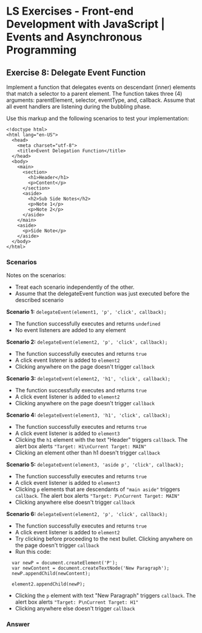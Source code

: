 # LS Exercises - Front-end Development with JavaScript | Events and Asynchronous Programming

## Exercise 8: Delegate Event Function

Implement a function that delegates events on descendant (inner) elements that match a selector to a parent element. The function takes three (4) arguments: parentElement, selector, eventType, and, callback. Assume that all event handlers are listening during the bubbling phase.

Use this markup and the following scenarios to test your implementation:

```
<!doctype html>
<html lang="en-US">
  <head>
    <meta charset="utf-8">
    <title>Event Delegation Function</title>
  </head>
  <body>
    <main>
      <section>
        <h1>Header</h1>
        <p>Content</p>
      </section>
      <aside>
        <h2>Sub Side Notes</h2>
        <p>Note 1</p>
        <p>Note 2</p>
      </aside>
    </main>
    <aside>
      <p>Side Note</p>
    </aside>
  </body>
</html>
```

### Scenarios

Notes on the scenarios:

  * Treat each scenario independently of the other.
  * Assume that the delegateEvent function was just executed before the described scenario

**Scenario 1:** `delegateEvent(element1, 'p', 'click', callback);`

  * The function successfully executes and returns `undefined`
  * No event listeners are added to any element

**Scenario 2:** `delegateEvent(element2, 'p', 'click', callback);`

  * The function successfully executes and returns `true`
  * A click event listener is added to `element2`
  * Clicking anywhere on the page doesn't trigger `callback`

**Scenario 3:** `delegateEvent(element2, 'h1', 'click', callback);`

  * The function successfully executes and returns `true`
  * A click event listener is added to `element2`
  * Clicking anywhere on the page doesn't trigger `callback`

**Scenario 4:** `delegateEvent(element3, 'h1', 'click', callback);`

  * The function successfully executes and returns `true`
  * A click event listener is added to `element3`
  * Clicking the `h1` element with the text "Header" triggers `callback`. The alert box alerts `"Target: H1\nCurrent Target: MAIN"`
  * Clicking an element other than h1 doesn't trigger `callback`

**Scenario 5:** `delegateEvent(element3, 'aside p', 'click', callback);`

  * The function successfully executes and returns `true`
  * A click event listener is added to `element3`
  * Clicking `p` elements that are descendants of `"main aside"` triggers `callback`. The alert box alerts `"Target: P\nCurrent Target: MAIN"`
  * Clicking anywhere else doesn't trigger `callback`

**Scenario 6:** `delegateEvent(element2, 'p', 'click', callback);`

  * The function successfully executes and returns `true`
  * A click event listener is added to `element2`
  * Try clicking before proceeding to the next bullet. Clicking anywhere on the page doesn't trigger `callback`
  * Run this code:
  ```
    var newP = document.createElement('P');
    var newContent = document.createTextNode('New Paragraph');
    newP.appendChild(newContent);

    element2.appendChild(newP);
  ```
  * Clicking the `p` element with text "New Paragraph" triggers `callback`. The alert box alerts `"Target: P\nCurrent Target: H1"`
  * Clicking anywhere else doesn't trigger `callback`

### Answer

```

```
